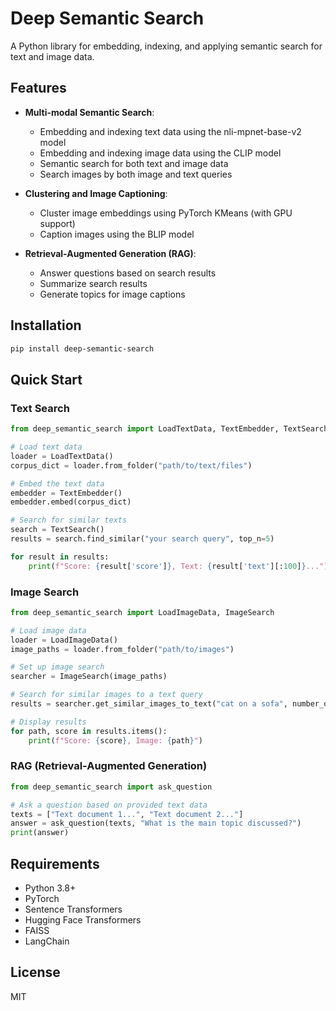 # Deep Semantic Search

A Python library for embedding, indexing, and applying semantic search for text and image data.

## Features

- **Multi-modal Semantic Search**:
  - Embedding and indexing text data using the nli-mpnet-base-v2 model
  - Embedding and indexing image data using the CLIP model
  - Semantic search for both text and image data
  - Search images by both image and text queries

- **Clustering and Image Captioning**:
  - Cluster image embeddings using PyTorch KMeans (with GPU support)
  - Caption images using the BLIP model

- **Retrieval-Augmented Generation (RAG)**:
  - Answer questions based on search results
  - Summarize search results
  - Generate topics for image captions

## Installation

```bash
pip install deep-semantic-search
```

## Quick Start

### Text Search

```python
from deep_semantic_search import LoadTextData, TextEmbedder, TextSearch

# Load text data
loader = LoadTextData()
corpus_dict = loader.from_folder("path/to/text/files")

# Embed the text data
embedder = TextEmbedder()
embedder.embed(corpus_dict)

# Search for similar texts
search = TextSearch()
results = search.find_similar("your search query", top_n=5)

for result in results:
    print(f"Score: {result['score']}, Text: {result['text'][:100]}...")
```

### Image Search

```python
from deep_semantic_search import LoadImageData, ImageSearch

# Load image data
loader = LoadImageData()
image_paths = loader.from_folder("path/to/images")

# Set up image search
searcher = ImageSearch(image_paths)

# Search for similar images to a text query
results = searcher.get_similar_images_to_text("cat on a sofa", number_of_images=5)

# Display results
for path, score in results.items():
    print(f"Score: {score}, Image: {path}")
```

### RAG (Retrieval-Augmented Generation)

```python
from deep_semantic_search import ask_question

# Ask a question based on provided text data
texts = ["Text document 1...", "Text document 2..."]
answer = ask_question(texts, "What is the main topic discussed?")
print(answer)
```

## Requirements

- Python 3.8+
- PyTorch
- Sentence Transformers
- Hugging Face Transformers
- FAISS
- LangChain

## License

MIT